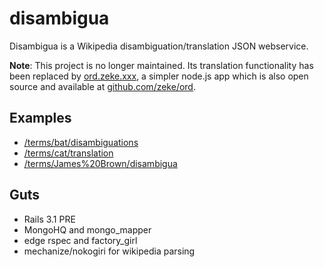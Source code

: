 disambigua
==========

Disambigua is a Wikipedia disambiguation/translation JSON webservice.

**Note**: This project is no longer maintained. Its translation functionality has been replaced by [ord.zeke.xxx](http://.zeke.xxx), a simpler node.js app which is also open source and available at [github.com/zeke/ord](https://github.com/zeke/ord).

Examples
--------

- [/terms/bat/disambiguations](http://disambigua.heroku.com/terms/bat/disambiguations)
- [/terms/cat/translation](http://disambigua.heroku.com/terms/cat/translations)
- [/terms/James%20Brown/disambigua](http://disambigua.heroku.com/terms/James%20Brown/disambiguations)

Guts
----

- Rails 3.1 PRE
- MongoHQ and mongo_mapper
- edge rspec and factory_girl
- mechanize/nokogiri for wikipedia parsing
